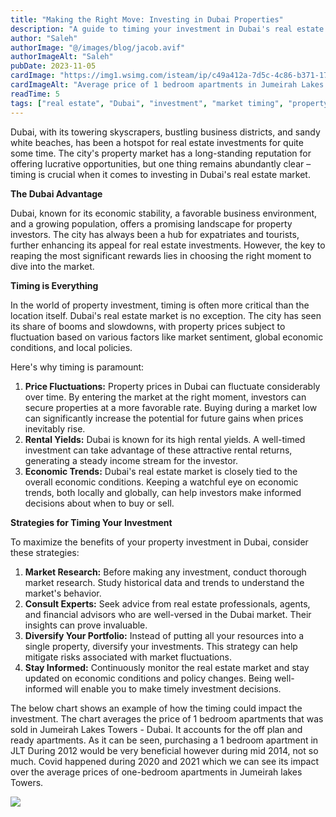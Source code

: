 ```yaml
---
title: "Making the Right Move: Investing in Dubai Properties"
description: "A guide to timing your investment in Dubai's real estate market, with strategies for maximizing returns and understanding market trends."
author: "Saleh"
authorImage: "@/images/blog/jacob.avif"
authorImageAlt: "Saleh"
pubDate: 2023-11-05
cardImage: "https://img1.wsimg.com/isteam/ip/c49a412a-7d5c-4c86-b371-17b58bdd84ac/Ave%201bedroom%20JLT%20all%20years.jpg/:/cr=t:0%25,l:0%25,w:100%25,h:100%25/rs=w:1280"
cardImageAlt: "Average price of 1 bedroom apartments in Jumeirah Lakes Towers over time"
readTime: 5
tags: ["real estate", "Dubai", "investment", "market timing", "property trends"]
---
```



Dubai, with its towering skyscrapers, bustling business districts, and sandy white beaches, has been a hotspot for real estate investments for quite some time. The city's property market has a long-standing reputation for offering lucrative opportunities, but one thing remains abundantly clear – timing is crucial when it comes to investing in Dubai's real estate market.

**The Dubai Advantage**

Dubai, known for its economic stability, a favorable business environment, and a growing population, offers a promising landscape for property investors. The city has always been a hub for expatriates and tourists, further enhancing its appeal for real estate investments. However, the key to reaping the most significant rewards lies in choosing the right moment to dive into the market.

**Timing is Everything**

In the world of property investment, timing is often more critical than the location itself. Dubai's real estate market is no exception. The city has seen its share of booms and slowdowns, with property prices subject to fluctuation based on various factors like market sentiment, global economic conditions, and local policies.

Here's why timing is paramount:

1.  **Price Fluctuations:**  Property prices in Dubai can fluctuate considerably over time. By entering the market at the right moment, investors can secure properties at a more favorable rate. Buying during a market low can significantly increase the potential for future gains when prices inevitably rise.
2.  **Rental Yields:**  Dubai is known for its high rental yields. A well-timed investment can take advantage of these attractive rental returns, generating a steady income stream for the investor.
3.  **Economic Trends:**  Dubai's real estate market is closely tied to the overall economic conditions. Keeping a watchful eye on economic trends, both locally and globally, can help investors make informed decisions about when to buy or sell.

**Strategies for Timing Your Investment**

To maximize the benefits of your property investment in Dubai, consider these strategies:

1.  **Market Research:**  Before making any investment, conduct thorough market research. Study historical data and trends to understand the market's behavior.
2.  **Consult Experts:**  Seek advice from real estate professionals, agents, and financial advisors who are well-versed in the Dubai market. Their insights can prove invaluable.
3.  **Diversify Your Portfolio:**  Instead of putting all your resources into a single property, diversify your investments. This strategy can help mitigate risks associated with market fluctuations.
4.  **Stay Informed:**  Continuously monitor the real estate market and stay updated on economic conditions and policy changes. Being well-informed will enable you to make timely investment decisions.

The below chart shows an example of how the timing could impact the investment. The chart averages the price of 1 bedroom apartments that was sold in Jumeirah Lakes Towers - Dubai. It accounts for the off plan and ready apartments. As it can be seen, purchasing a 1 bedroom apartment in JLT During 2012 would be very beneficial however during mid 2014, not so much. Covid happened during 2020 and 2021 which we can see its impact over the average prices of one-bedroom apartments in Jumeirah lakes Towers.

![](https://img1.wsimg.com/isteam/ip/c49a412a-7d5c-4c86-b371-17b58bdd84ac/Ave%201bedroom%20JLT%20all%20years.jpg/:/cr=t:0%25,l:0%25,w:100%25,h:100%25/rs=w:1280)